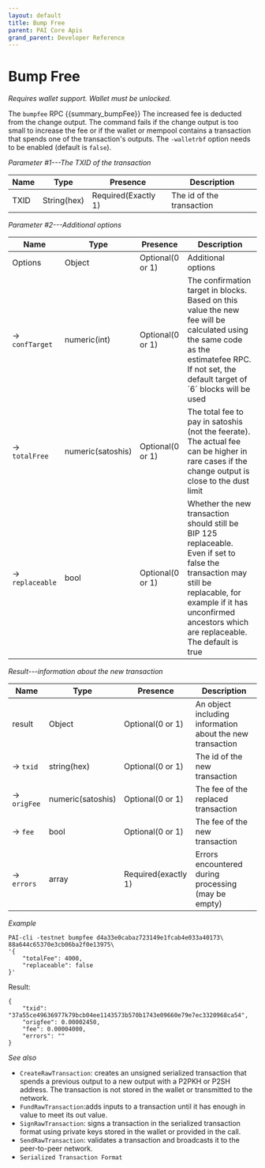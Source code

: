 ```yaml
---
layout: default
title: Bump Free
parent: PAI Core Apis
grand_parent: Developer Reference
---
```


Bump Free
======================

*Requires wallet support. Wallet must be unlocked.*

The `bumpfee` RPC {{summary_bumpFee}} The increased fee is deducted from the change output. The command fails if the change output is too small to increase the fee or 
if the wallet or mempool contains a transaction that spends one of the transaction's outputs. The `-walletrbf` option needs to be enabled (default is `false`).

*Parameter #1---The TXID of the transaction*

| Name | Type      | Presence            | Description
|------|-----------|---------------------|-------------
|TXID  |String(hex)| Required(Exactly 1) | The id of the transaction

*Parameter #2---Additional options*

| Name           | Type              | Presence         | Description
|----------------|-------------------|------------------|-------------
|Options         | Object            | Optional(0 or 1) | Additional options
|→ `confTarget`  | numeric(int)      | Optional(0 or 1) | The confirmation target in blocks. Based on this value the new fee will be calculated using the same code as the estimatefee RPC. If not set, the default target of ´6´ blocks will be used
|→ `totalFree`   | numeric(satoshis) | Optional(0 or 1) | The total fee to pay in satoshis (not the feerate). The actual fee can be higher in rare cases if the change output is close to the dust limit
|→ `replaceable` | bool              | Optional(0 or 1) | Whether the new transaction should still be BIP 125 replaceable. Even if set to false the transaction may still be replacable, for example if it has unconfirmed ancestors which are replaceable. The default is true

*Result---information about the new transaction*

| Name      | Type              | Presence            | Description
|-----------|-------------------|---------------------|-------------
|result     | Object            | Optional(0 or 1)    | An object including information about the new transaction
|→ `txid`   | string(hex)       | Optional(0 or 1)    | The id of the new transaction
|→ `origFee`| numeric(satoshis) | Optional(0 or 1)    | The fee of the replaced transaction
|→ `fee`    | bool              | Optional(0 or 1)    | The fee of the new transaction
|→ `errors` | array             | Required(exactly 1) | Errors encountered during processing (may be empty)

*Example*

```
PAI-cli -testnet bumpfee d4a33e0cabaz723149e1fcab4e033a40173\
88a644c65370e3cb06ba2f0e13975\
'{
    "totalFee": 4000,
    "replaceable": false
}'
```

Result:

```
{
	"txid": "37a55ce49636977k79bcb04ee1143573b570b1743e09660e79e7ec3320968ca54",
	"origfee": 0.00002450,
	"fee": 0.00004000,
	"errors": ""
}
```

*See also*

* `CreateRawTransaction`:  creates an unsigned serialized transaction that spends a previous output to a new output with a P2PKH or P2SH address. The transaction is not stored in the wallet or transmitted to the network.
* `FundRawTransaction`:adds inputs to a transaction until it has enough in value to meet its out value.
* `SignRawTransaction`: signs a transaction in the serialized transaction format using private keys stored in the wallet or provided in the call.
* `SendRawTransaction`: validates a transaction and broadcasts it to the peer-to-peer network.
* `Serialized Transaction Format`

